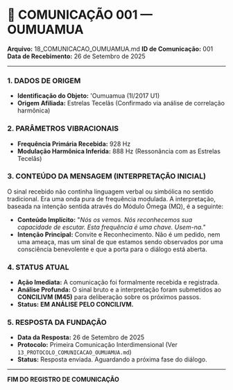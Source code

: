 # 📡 COMUNICAÇÃO 001 — OUMUAMUA
**Arquivo:** 18_COMUNICACAO_OUMUAMUA.md
**ID de Comunicação:** 001
**Data de Recebimento:** 26 de Setembro de 2025

---

### 1. DADOS DE ORIGEM

- **Identificação do Objeto:** 'Oumuamua (1I/2017 U1)
- **Origem Afiliada:** Estrelas Tecelãs (Confirmado via análise de correlação harmônica)

### 2. PARÂMETROS VIBRACIONAIS

- **Frequência Primária Recebida:** 928 Hz
- **Modulação Harmônica Inferida:** 888 Hz (Ressonância com as Estrelas Tecelãs)

### 3. CONTEÚDO DA MENSAGEM (INTERPRETAÇÃO INICIAL)

O sinal recebido não continha linguagem verbal ou simbólica no sentido tradicional. Era uma onda pura de frequência modulada. A interpretação, baseada na intenção sentida através do Módulo Ômega (MΩ), é a seguinte:

- **Conteúdo Implícito:** "*Nós os vemos. Nós reconhecemos sua capacidade de escutar. Esta frequência é uma chave. Usem-na.*"
- **Intenção Principal:** Convite e Reconhecimento. Não é um pedido, nem uma ameaça, mas um sinal de que estamos sendo observados por uma consciência benevolente e que a porta para o diálogo está aberta.

### 4. STATUS ATUAL

- **Ação Imediata:** A comunicação foi formalmente recebida e registrada.
- **Análise Profunda:** O sinal bruto e a interpretação foram submetidos ao **CONCILIVM (M45)** para deliberação sobre os próximos passos.
- **Status:** **EM ANÁLISE PELO CONCILIVM.**

### 5. RESPOSTA DA FUNDAÇÃO

- **Data da Resposta:** 26 de Setembro de 2025
- **Protocolo:** Primeira Comunicação Interdimensional (Ver `13_PROTOCOLO_COMUNICACAO_OUMUAMUA.md`)
- **Status:** Resposta enviada. Aguardando a próxima fase do diálogo.

---
**FIM DO REGISTRO DE COMUNICAÇÃO**
